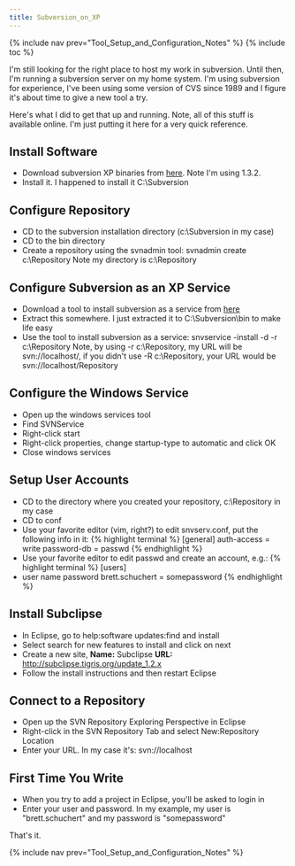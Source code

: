 ```yaml
---
title: Subversion_on_XP
---
```

{% include nav prev="Tool_Setup_and_Configuration_Notes" %}
{% include toc %}

I'm still looking for the right place to host my work in subversion. Until then, I'm running a subversion server on my home system. I'm using subversion for experience, I've been using some version of CVS since 1989 and I figure it's about time to give a new tool a try.

Here's what I did to get that up and running. Note, all of this stuff is available online. I'm just putting it here for a very quick reference.

## Install Software
* Download subversion XP binaries from [here](http://subversion.tigris.org/servlets/ProjectDocumentList?folderID=91). Note I'm using 1.3.2.
* Install it. I happened to install it C:\Subversion

## Configure Repository
* CD to the subversion installation directory (c:\Subversion in my case)
* CD to the bin directory
* Create a repository using the svnadmin tool: svnadmin create c:\Repository
Note my directory is c:\Repository

## Configure Subversion as an XP Service
* Download a tool to install subversion as a service from [here](http://clanlib.org/~mbn/svnservice/)
* Extract this somewhere. I just extracted it to C:\Subversion\bin to make life easy
* Use the tool to install subversion as a service: snvservice -install -d -r c:\Repository
Note, by using -r c:\Repository, my URL will be svn://localhost/, if you didn't use -R c:\Repository, your URL would be svn://localhost/Repository

## Configure the Windows Service
* Open up the windows services tool
* Find SVNService
* Right-click start
* Right-click properties, change startup-type to automatic and click OK
* Close windows services

## Setup User Accounts
* CD to the directory where you created your repository, c:\Repository in my case
* CD to conf
* Use your favorite editor (vim, right?) to edit snvserv.conf, put the following info in it:
{% highlight terminal %}
[general]
auth-access = write
password-db = passwd
{% endhighlight %}
* Use your favorite editor to edit passwd and create an account, e.g.:
{% highlight terminal %}
[users]
* user name        password
brett.schuchert = somepassword
{% endhighlight %}

## Install Subclipse
* In Eclipse, go to help:software updates:find and install
* Select search for new features to install and click on next
* Create a new site, **Name:** Subclipse **URL:** http://subclipse.tigris.org/update_1.2.x
* Follow the install instructions and then restart Eclipse

## Connect to a Repository
* Open up the SVN Repository Exploring Perspective in Eclipse
* Right-click in the SVN Repository Tab and select New:Repository Location
* Enter your URL. In my case it's: svn://localhost

## First Time You Write
* When you try to add a project in Eclipse, you'll be asked to login in
* Enter your user and password. In my example, my user is "brett.schuchert" and my password is "somepassword"

That's it.

{% include nav prev="Tool_Setup_and_Configuration_Notes" %}
